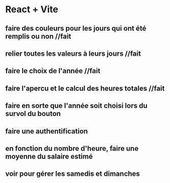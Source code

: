 # React + Vite

## faire des couleurs pour les jours qui ont été remplis ou non //fait
## relier toutes les valeurs à leurs jours  //fait
## faire le choix de l'année    //fait
## faire l'apercu et le calcul des heures totales   //fait

## faire en sorte que l'année soit choisi lors du survol du bouton
## faire une authentification
## en fonction du nombre d'heure, faire une moyenne du salaire estimé
## voir pour gérer les samedis et dimanches

